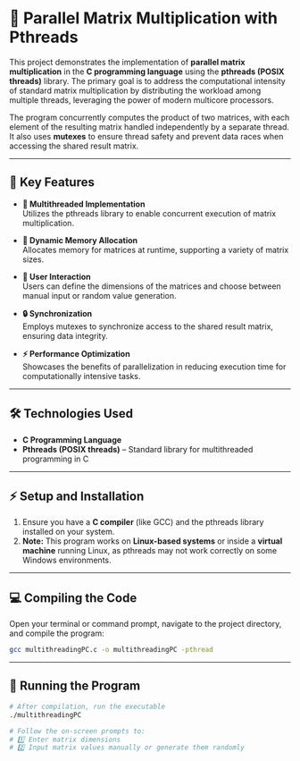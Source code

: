 # 🧮 Parallel Matrix Multiplication with Pthreads

This project demonstrates the implementation of **parallel matrix multiplication** in the **C programming language** using the **pthreads (POSIX threads)** library. The primary goal is to address the computational intensity of standard matrix multiplication by distributing the workload among multiple threads, leveraging the power of modern multicore processors.

The program concurrently computes the product of two matrices, with each element of the resulting matrix handled independently by a separate thread. It also uses **mutexes** to ensure thread safety and prevent data races when accessing the shared result matrix.

---

## 🌟 Key Features

- **🧵 Multithreaded Implementation**  
  Utilizes the pthreads library to enable concurrent execution of matrix multiplication.

- **💾 Dynamic Memory Allocation**  
  Allocates memory for matrices at runtime, supporting a variety of matrix sizes.

- **👤 User Interaction**  
  Users can define the dimensions of the matrices and choose between manual input or random value generation.

- **🔒 Synchronization**  
  Employs mutexes to synchronize access to the shared result matrix, ensuring data integrity.

- **⚡ Performance Optimization**  
  Showcases the benefits of parallelization in reducing execution time for computationally intensive tasks.

---

## 🛠️ Technologies Used

- **C Programming Language**  
- **Pthreads (POSIX threads)** – Standard library for multithreaded programming in C

---

## ⚡ Setup and Installation

1. Ensure you have a **C compiler** (like GCC) and the pthreads library installed on your system.
2. **Note:** This program works on **Linux-based systems** or inside a **virtual machine** running Linux, as pthreads may not work correctly on some Windows environments.
---

## 💻 Compiling the Code

Open your terminal or command prompt, navigate to the project directory, and compile the program:

```bash
gcc multithreadingPC.c -o multithreadingPC -pthread
```

---
## 🚀 Running the Program

```sh
# After compilation, run the executable
./multithreadingPC

# Follow the on-screen prompts to:
# 1️⃣ Enter matrix dimensions
# 2️⃣ Input matrix values manually or generate them randomly

